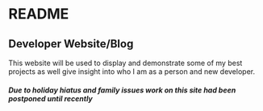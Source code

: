 # README

## Developer Website/Blog
This website will be used to display and demonstrate some of my best projects as well give insight into who I am as a person and new developer.

##### Due to holiday hiatus and family issues work on this site had been postponed until recently
